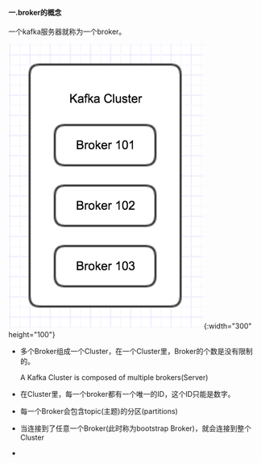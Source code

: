 #### 一.broker的概念

一个kafka服务器就称为一个broker。

![cluster](./images/cluster.png){:width="300" height="100"}

* 多个Broker组成一个Cluster，在一个Cluster里，Broker的个数是没有限制的。

	A Kafka Cluster is composed of multiple brokers(Server)

* 在Cluster里，每一个broker都有一个唯一的ID，这个ID只能是数字。
* 每一个Broker会包含topic(主题)的分区(partitions)
* 当连接到了任意一个Broker(此时称为bootstrap Broker)，就会连接到整个Cluster
* 

